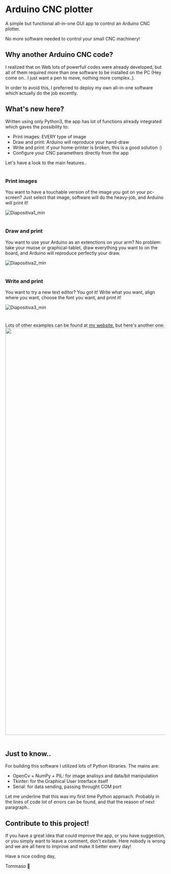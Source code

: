 # Arduino CNC plotter
A simple but functional all-in-one GUI app to control an Arduino CNC plotter.

No more software needed to control your small CNC machinery!

## Why another Arduino CNC code?
I realized that on Web lots of powerfull codes were already developed, but all of them required more than
one software to be installed on the PC (Hey come on.. I just want a pen to move, nothing more complex..).

In order to avoid this, I preferred to deploy my own all-in-one software which actually do the job excently.

## What's new here?
Written using only Python3, the app has lot of functions already integrated which gaves the possibility to:
- Print images: EVERY type of image
- Draw and print: Arduino will reproduce your hand-draw
- Write and print: if your home-printer is broken, this is a good solution :)
- Configure your CNC paramethers directly from the app

Let's have a look to the main features..

#
### Print images
You want to have a touchable version of the image you got on your pc-screen? Just select that image, software will do the heavy-job, and Arduino will print it!

![Diapositiva1_min](https://user-images.githubusercontent.com/67842431/112904631-83538280-90e9-11eb-9cf6-623580a3d507.jpg)

#
### Draw and print
You want to use your Arduino as an extenctions on your arm? No problem: take your muose or graphical-tablet, draw everything you want to on the board, and Arduino will reproduce 
perfectly your draw.

![Diapositiva2_min](https://user-images.githubusercontent.com/67842431/112904708-9d8d6080-90e9-11eb-840c-dccc4cb9e8f3.jpg)

#
### Write and print
You want to try a new text editor? You got it! Write what you want, align where you want, choose the font you want, and print it!

![Diapositiva3_min](https://user-images.githubusercontent.com/67842431/112904718-a2521480-90e9-11eb-9d2a-34c375fb1a66.jpg)

#
Lots of other examples can be found at [my website](http://bocchio.altervista.org/Arduino_printer/index.html), but here's another one:
<img src="https://user-images.githubusercontent.com/67842431/112901097-9adc3c80-90e4-11eb-9527-207a1e6a146d.gif" width="1280"/>
<br>
<br>
## Just to know..
For building this software I utilized lots of Python libraries. The mains are:
- OpenCv + NumPy + PIL: for image analisys and data/bit manipulation
- Tkinter: for the Graphical User Interface itself
- Serial: for data sending, passing throught COM port

Let me underline that this was my first time Python approach. Probably in the lines of code lot of errors can be found, and that the reason of next paragraph..

## Contribute to this project!
If you have a great idea that could improve the app, or you have suggestion, or you simply want to leave a comment, don't exitate. Here nobody is wrong and we are all here to
improve and make it better every day!

Have a nice coding day,

Tommaso :panda_face:
